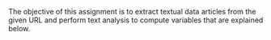 The objective of this assignment is to extract textual data articles from the given URL and perform text analysis to compute variables that are explained below. 
